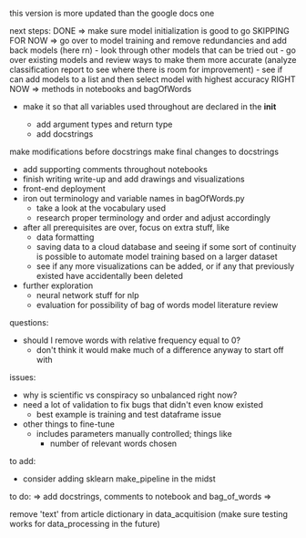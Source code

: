 
this version is more updated than the google docs one 

next steps:
DONE => make sure model initialization is good to go 
SKIPPING FOR NOW => go over to model training and remove redundancies and add back models (here rn)
    - look through other models that can be tried out
    - go over existing models and review ways to make them more accurate (analyze classification report to see where there is room for improvement)
    - see if can add models to a list and then select model with highest accuracy
RIGHT NOW => methods in notebooks and bagOfWords
- make it so that all variables used throughout are declared in the __init__

    - add argument types and return type
    - add docstrings

make modifications before docstrings
make final changes to docstrings

- add supporting comments throughout notebooks
- finish writing write-up and add drawings and visualizations
- front-end deployment
- iron out terminology and variable names in bagOfWords.py
    - take a look at the vocabulary used 
    - research proper terminology and order and adjust accordingly
- after all prerequisites are over, focus on extra stuff, like
    - data formatting
    - saving data to a cloud database and seeing if some sort of continuity is possible to automate model training based on a larger dataset
    - see if any more visualizations can be added, or if any that previously existed have accidentally been deleted
- further exploration
    - neural network stuff for nlp
    - evaluation for possibility of bag of words model literature review

questions:
- should I remove words with relative frequency equal to 0?
    - don't think it would make much of a difference anyway to start off with

issues:
- why is scientific vs conspiracy so unbalanced right now?
- need a lot of validation to fix bugs that didn't even know existed
    - best example is training and test dataframe issue
- other things to fine-tune
    - includes parameters manually controlled; things like
        - number of relevant words chosen

to add:
- consider adding sklearn make_pipeline in the midst

to do:
=> add docstrings, comments to notebook and bag_of_words
=> 

remove 'text' from article dictionary in data_acquitision (make sure testing works for data_processing in the future)